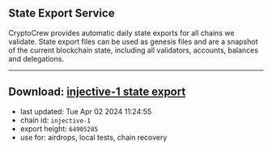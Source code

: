 ## State Export Service
CryptoCrew provides automatic daily state exports for all chains we validate. State export files can be used as genesis files and are a snapshot of the current blockchain state, including all validators, accounts, balances and delegations.

---
**Download: [injective-1 state export](https://dl-eu2.ccvalidators.com/SERVICE/injective/injective-1_export_64905285.json)**
---

- last updated: Tue Apr 02 2024 11:24:55
- chain id: `injective-1`
- export height: `64905285`
- use for: airdrops, local tests, chain recovery
